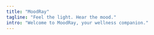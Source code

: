 ```yaml
---
title: "MoodRay"
tagline: "Feel the light. Hear the mood."
intro: "Welcome to MoodRay, your wellness companion."
---
```

